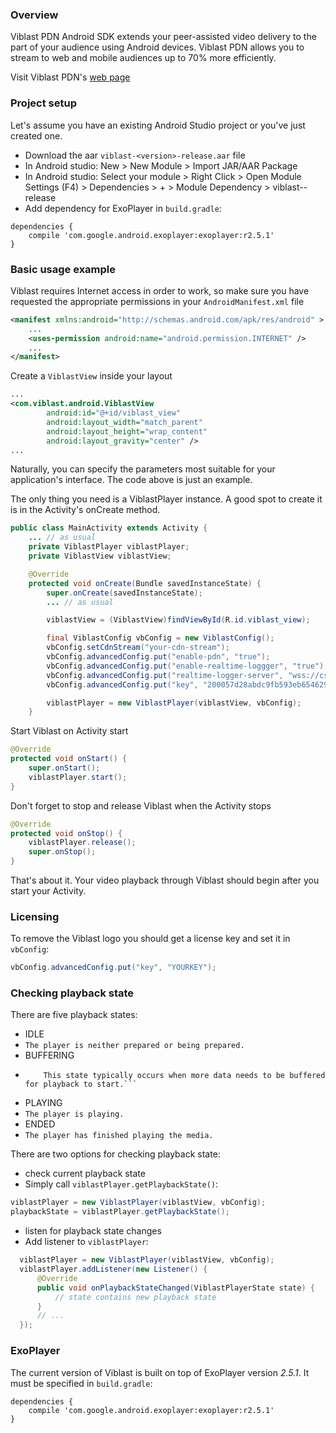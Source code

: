 ### Overview

Viblast PDN Android SDK extends your peer-assisted video delivery to the part of your audience using Android devices. Viblast PDN allows you to stream to web and mobile audiences up to 70% more efficiently.

Visit Viblast PDN's [web page](http://viblast.com/pdn/)

### Project setup
Let's assume you have an existing Android Studio project or you've just created one.

- Download the aar `viblast-<version>-release.aar` file
- In Android studio: New > New Module > Import JAR/AAR Package
- In Android studio: Select your module > Right Click > Open Module Settings (F4) > Dependencies > + > Module Dependency > viblast-<version>-release
- Add dependency for ExoPlayer in `build.gradle`:
```
dependencies {
    compile 'com.google.android.exoplayer:exoplayer:r2.5.1'
}
```

### Basic usage example

Viblast requires Internet access in order to work, so make sure you have
requested the appropriate permissions in your `AndroidManifest.xml` file

```xml
<manifest xmlns:android="http://schemas.android.com/apk/res/android" >
	...
	<uses-permission android:name="android.permission.INTERNET" />
	...
</manifest>
```

Create a `ViblastView` inside your layout

```xml
...
<com.viblast.android.ViblastView
		android:id="@+id/viblast_view"
		android:layout_width="match_parent"
		android:layout_height="wrap_content"
		android:layout_gravity="center" />
...
```

Naturally, you can specify the parameters most suitable for your
application's interface. The code above is just an example.

The only thing you need is a ViblastPlayer instance. A good spot to
create it is in the Activity's onCreate method.

```java
public class MainActivity extends Activity {
	... // as usual
    private ViblastPlayer viblastPlayer;
    private ViblastView viblastView;

    @Override
    protected void onCreate(Bundle savedInstanceState) {
        super.onCreate(savedInstanceState);
		... // as usual

		viblastView = (ViblastView)findViewById(R.id.viblast_view);

		final ViblastConfig vbConfig = new ViblastConfig();
		vbConfig.setCdnStream("your-cdn-stream");
		vbConfig.advancedConfig.put("enable-pdn", "true");
		vbConfig.advancedConfig.put("enable-realtime-loggger", "true");
		vbConfig.advancedConfig.put("realtime-logger-server", "wss://cs.viblast.com/rt");
		vbConfig.advancedConfig.put("key", "200057d28abdc9fb593eb654629f2f03c14fac9c5fc0825c899bd6095ad7a8de79ad770b4e99ec1581285ecb2cac1d6d");

		viblastPlayer = new ViblastPlayer(viblastView, vbConfig);
    }
```

Start Viblast on Activity start

```java
@Override
protected void onStart() {
	super.onStart();
	viblastPlayer.start();
}
```

Don't forget to stop and release Viblast when the Activity stops

```java
@Override
protected void onStop() {
	viblastPlayer.release();
	super.onStop();
}
```

That's about it. Your video playback through Viblast should begin after
you start your Activity.

### Licensing

To remove the Viblast logo you should get a license key and set it in ```vbConfig```:
```java
vbConfig.advancedConfig.put("key", "YOURKEY");
```

### Checking playback state
There are five playback states:
 - IDLE
  - ```The player is neither prepared or being prepared.```
 - BUFFERING
  - ```The player is prepared but not able to immediately play from the current position.
		This state typically occurs when more data needs to be buffered for playback to start.```
 - PLAYING
  - ```The player is playing.```
 - ENDED
  - ```The player has finished playing the media.```

There are two options for checking playback state:
 * check current playback state
  * Simply call ```viblastPlayer.getPlaybackState()```:
  ```java
  viblastPlayer = new ViblastPlayer(viblastView, vbConfig);
  playbackState = viblastPlayer.getPlaybackState();
  ```

 * listen for playback state changes
  * Add listener to ```viblastPlayer```:
  ```java
	viblastPlayer = new ViblastPlayer(viblastView, vbConfig);
	viblastPlayer.addListener(new Listener() {
		@Override
		public void onPlaybackStateChanged(ViblastPlayerState state) {
			// state contains new playback state
		}
		// ...
	});
  ```

### ExoPlayer

The current version of Viblast is built on top of ExoPlayer version *2.5.1*. It must be specified in `build.gradle`:
```
dependencies {
    compile 'com.google.android.exoplayer:exoplayer:r2.5.1'
}
```
